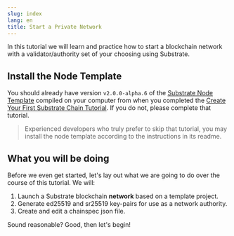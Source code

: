 ```yaml
---
slug: index
lang: en
title: Start a Private Network
---
```


In this tutorial we will learn and practice how to start a blockchain network with a validator/authority set of your choosing using Substrate.

## Install the Node Template

You should already have version `v2.0.0-alpha.6` of the [Substrate Node
Template](https://github.com/substrate-developer-hub/substrate-node-template) compiled on your
computer from when you completed the [Create Your First Substrate Chain
Tutorial](/tutorials/create-your-first-substrate-chain/v2.0.0-alpha.6). If you do not, please complete that
tutorial.

> Experienced developers who truly prefer to skip that tutorial, you may install the node template according to the instructions in its readme.

## What you will be doing

Before we even get started, let's lay out what we are going to do over the course of this tutorial.
We will:

1. Launch a Substrate blockchain **network** based on a template project.
3. Generate ed25519 and sr25519 key-pairs for use as a network authority.
4. Create and edit a chainspec json file.

Sound reasonable? Good, then let's begin!

